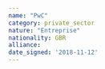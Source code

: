 ```yaml
---
name: "PwC"
category: private_sector
nature: "Entreprise"
nationality: GBR
alliance: 
date_signed: '2018-11-12'
---
```

    